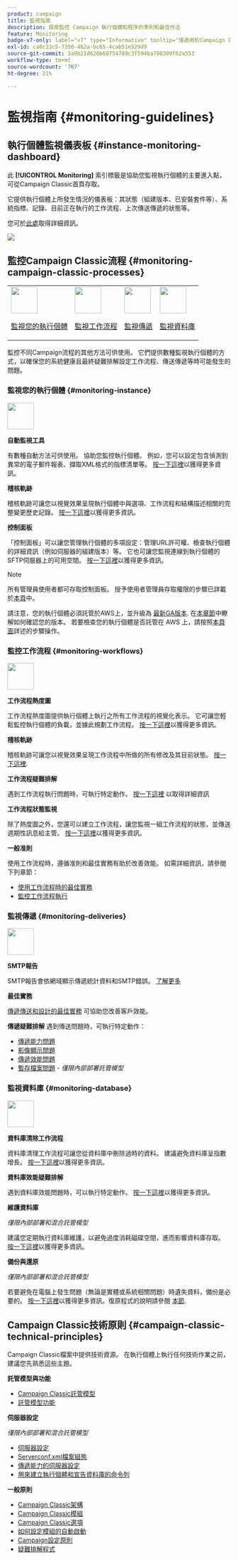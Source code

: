 ```yaml
---
product: campaign
title: 監視指南
description: 探索監控 Campaign 執行個體和程序的準則和最佳作法
feature: Monitoring
badge-v7-only: label="v7" type="Informative" tooltip="僅適用於Campaign Classic v7"
exl-id: ca0c33c5-7350-462a-bc65-4cab51e529d9
source-git-commit: 3a9b21d626b60754789c3f594ba798309f62a553
workflow-type: tm+mt
source-wordcount: '767'
ht-degree: 21%

---
```


# 監視指南 {#monitoring-guidelines}



## 執行個體監視儀表板 {#instance-monitoring-dashboard}

此 **[!UICONTROL Monitoring]** 索引標籤是協助您監視執行個體的主要進入點，可從Campaign Classic首頁存取。

它提供執行個體上所發生情況的儀表板：其狀態（組建版本、已安裝套件等）、系統指標、記錄、目前正在執行的工作流程、上次傳送傳遞的狀態等。

您可於[此處](../../production/using/monitoring-processes.md)取得詳細資訊。

![](assets/monitoring_tab.png)

## 監控Campaign Classic流程 {#monitoring-campaign-classic-processes}

<table>
<tr><td><img src="assets/do-not-localize/icon_system.svg" width="60px"><p><a href="#monitoring-instance">監視您的執行個體</a></p></td>
<td><img src="assets/do-not-localize/icon_workflows.svg" width="60px"><p><a href="#monitoring-workflows">監視工作流程</a></p></td>
<td><img src="assets/do-not-localize/icon_send.svg" width="60px"><p><a href="#monitoring-deliveries">監視傳遞</a></p></td>
<td><img src="assets/do-not-localize/icon_database.svg" width="60px"><p><a href="#monitoring-database">監視資料庫</a></p></td></tr>
</table>

監控不同Campaign流程的其他方法可供使用。 它們提供數種監視執行個體的方式，以確保您的系統健康且最終疑難排解設定工作流程、傳送傳遞等時可能發生的問題。

### 監視您的執行個體 {#monitoring-instance}

<img src="assets/do-not-localize/icon_system.svg" width="60px">

**自動監視工具**

有數種自動方法可供使用。 協助您監控執行個體。 例如，您可以設定包含偵測到異常的電子郵件報表、擷取XML格式的指標清單等。 [按一下這裡](../../production/using/monitoring-processes.md#automatic-monitoring)以獲得更多資訊。

**稽核軌跡**

稽核軌跡可讓您以視覺效果呈現執行個體中與選項、工作流程和結構描述相關的完整變更歷史記錄。 [按一下這裡](../../production/using/audit-trail.md)以獲得更多資訊。

**控制面板**

「控制面板」可以讓您管理執行個體的多項設定：管理URL許可權、檢查執行個體的詳細資訊（例如伺服器的組建版本）等。 它也可讓您監視連線到執行個體的SFTP伺服器上的可用空間。 [按一下這裡](https://experienceleague.adobe.com/docs/control-panel/using/control-panel-home.html?lang=zh-Hant)以獲得更多資訊。

>[!NOTE]
>
>所有管理員使用者都可存取控制面板。 授予使用者管理員存取權限的步驟已詳載於[本頁](https://experienceleague.adobe.com/docs/control-panel/using/discover-control-panel/managing-permissions.html?lang=zh-Hant#discover-control-panel)中。
>
>請注意，您的執行個體必須託管於AWS上，並升級為 [最新GA版本](../../rn/using/rn-overview.md). 在[本章節](../../platform/using/launching-adobe-campaign.md#getting-your-campaign-version)中瞭解如何確認您的版本。 若要檢查您的執行個體是否託管在 AWS 上，請按照[本頁面](https://experienceleague.adobe.com/docs/control-panel/using/control-panel-home.html?lang=zh-Hant)詳述的步驟操作。

### 監控工作流程 {#monitoring-workflows}

<img src="assets/do-not-localize/icon_workflows.svg" width="60px">

**工作流程熱度圖**

工作流程熱度圖提供執行個體上執行之所有工作流程的視覺化表示。 它可讓您輕鬆監控執行個體的負載，並據此規劃工作流程。 [按一下這裡](../../workflow/using/heatmap.md)以獲得更多資訊。

**稽核軌跡**

稽核軌跡可讓您以視覺效果呈現工作流程中所做的所有修改及其目前狀態。 [按一下這裡](../../production/using/audit-trail.md).

**工作流程疑難排解**

遇到工作流程執行問題時，可執行特定動作。 [按一下這裡](../../production/using/workflow-execution.md) 以取得詳細資訊

**工作流程狀態監視**

除了熱度圖之外，您還可以建立工作流程，讓您監視一組工作流程的狀態，並傳送週期性訊息給主管。 [按一下這裡](../../workflow/using/supervising-workflows.md)以獲得更多資訊。

**一般准則**

使用工作流程時，遵循准則和最佳實務有助於改善效能。 如需詳細資訊，請參閱下列章節：
* [使用工作流程時的最佳實務](../../workflow/using/workflow-best-practices.md)
* [監控工作流程執行](../../workflow/using/monitoring-workflow-execution.md)

### 監視傳遞 {#monitoring-deliveries}

<img src="assets/do-not-localize/icon_send.svg" width="60px">

**SMTP報告**

SMTP報告會依網域顯示傳遞統計資料和SMTP錯誤。 [了解更多](../../production/using/monitoring-processes.md)

**最佳實務**

[傳遞傳送和設計的最佳實務](../../delivery/using/delivery-best-practices.md) 可協助您改善客戶效能。

**傳遞疑難排解**
遇到傳送問題時，可執行特定動作：
* [傳遞能力問題](../../production/using/performance-and-throughput-issues.md#deliverability_issues)
* [影像顯示問題](../../production/using/image-display-issues.md)
* [傳遞效能問題](../../delivery/using/delivery-performances.md)
* [暫存檔案問題](../../production/using/temporary-files.md) - *僅限內部部署託管模型*

### 監視資料庫 {#monitoring-database}

<img src="assets/do-not-localize/icon_database.svg" width="60px">

**資料庫清除工作流程**

資料庫清理工作流程可讓您從資料庫中刪除過時的資料。 建議避免資料庫呈指數增長。 [按一下這裡](../../production/using/database-cleanup-workflow.md)以獲得更多資訊。

**資料庫效能疑難排解**

遇到資料庫效能問題時，可以執行特定動作。 [按一下這裡](../../production/using/database-performances.md)以獲得更多資訊。

**維護資料庫**

*僅限內部部署和混合託管模型*

建議您定期執行資料庫維護，以避免過度消耗磁碟空間，進而影響資料庫存取。 [按一下這裡](../../production/using/recommendations.md)以獲得更多資訊。

**備份與還原**

*僅限內部部署和混合託管模型*

若要避免在電腦上發生問題（無論是實體或系統相關問題）時遺失資料，備份是必要的。 [按一下這裡](../../production/using/backup.md)以獲得更多資訊。復原程式的說明請參閱 [本節](../../production/using/restoration.md).

## Campaign Classic技術原則 {#campaign-classic-technical-principles}

Campaign Classic檔案中提供技術資源。 在執行個體上執行任何技術作業之前，建議您先熟悉這些主題。

**託管模型與功能**

* [Campaign Classic託管模型](../../installation/using/hosting-models.md)
* [託管模型功能](../../installation/using/capability-matrix.md)

**伺服器設定**

*僅限內部部署和混合託管模型*

* [伺服器設定](../../installation/using/configuring-campaign-server.md)
* [Serverconf.xml檔案組態](../../installation/using/the-server-configuration-file.md)
* [傳遞能力的伺服器設定](../../installation/using/email-deliverability.md)
* [用來建立執行個體和宣告資料庫的命令列](../../installation/using/command-lines.md)

**一般原則**

* [Campaign Classic架構](../../production/using/general-architecture.md)
* [Campaign Classic模組](../../production/using/operating-principle.md)
* [Campaign Classic選項](../../installation/using/configuring-campaign-options.md)
* [如何設定模組的自動啟動](../../production/using/administration.md)
* [Campaign設定原則](../../production/using/configuration-principle.md)
* [疑難排解程式](../../production/using/performance-and-throughput-issues.md)
